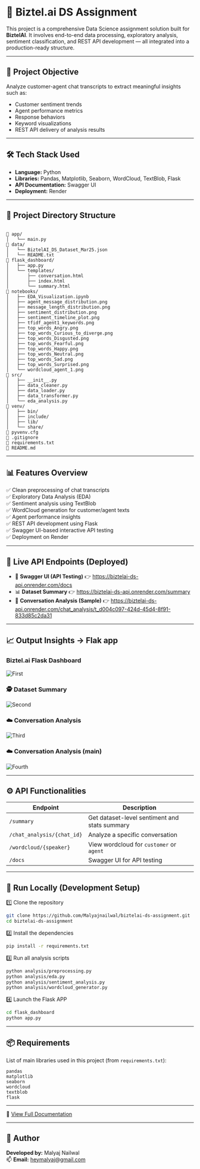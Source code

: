 # 🤖 Biztel.ai DS Assignment

This project is a comprehensive Data Science assignment solution built for **BiztelAI**. It involves end-to-end data processing, exploratory analysis, sentiment classification, and REST API development — all integrated into a production-ready structure.

---

## 🚀 Project Objective

Analyze customer-agent chat transcripts to extract meaningful insights such as:
- Customer sentiment trends  
- Agent performance metrics  
- Response behaviors  
- Keyword visualizations  
- REST API delivery of analysis results

---

## 🛠️ Tech Stack Used

- **Language:** Python  
- **Libraries:** Pandas, Matplotlib, Seaborn, WordCloud, TextBlob, Flask  
- **API Documentation:** Swagger UI  
- **Deployment:** Render

---

## 📁 Project Directory Structure

```

📁 app/
│   └── main.py
📁 data/
│   └── BiztelAI_DS_Dataset_Mar25.json
│   └── README.txt
📁 flask_dashboard/
│   ├── app.py
│   └── templates/
│       ├── conversation.html
│       ├── index.html
│       └── summary.html
📁 notebooks/
│   ├── EDA_Visualization.ipynb
│   ├── agent_message_distribution.png
│   ├── message_length_distribution.png
│   ├── sentiment_distribution.png
│   ├── sentiment_timeline_plot.png
│   ├── tfidf_agent1_keywords.png
│   ├── top_words_Angry.png
│   ├── top_words_Curious_to_diverge.png
│   ├── top_words_Disgusted.png
│   ├── top_words_Fearful.png
│   ├── top_words_Happy.png
│   ├── top_words_Neutral.png
│   ├── top_words_Sad.png
│   ├── top_words_Surprised.png
│   └── wordcloud_agent_1.png
📁 src/
│   ├── __init__.py
│   ├── data_cleaner.py
│   ├── data_loader.py
│   ├── data_transformer.py
│   └── eda_analysis.py
📁 venv/
│   ├── bin/
│   ├── include/
│   ├── lib/
│   └── share/
📄 pyvenv.cfg
📄 .gitignore
📄 requirements.txt
📄 README.md

```

---

## 📊 Features Overview

✅ Clean preprocessing of chat transcripts  
✅ Exploratory Data Analysis (EDA)  
✅ Sentiment analysis using TextBlob  
✅ WordCloud generation for customer/agent texts  
✅ Agent performance insights  
✅ REST API development using Flask  
✅ Swagger UI-based interactive API testing  
✅ Deployment on Render

---

## 🔗 Live API Endpoints (Deployed)

- 🚀 **Swagger UI (API Testing)** 👉 https://biztelai-ds-api.onrender.com/docs  
- 📊 **Dataset Summary** 👉 https://biztelai-ds-api.onrender.com/summary  
- 💬 **Conversation Analysis (Sample)** 👉 https://biztelai-ds-api.onrender.com/chat_analysis/t_d004c097-424d-45d4-8f91-833d85c2da31

---

## 📈 Output Insights -> Flak app

### Biztel.ai Flask Dashboard
![First](assets/a.png)

### 🕵️ Dataset Summary
![Second](assets/b.png)

### ☁️ Conversation Analysis
![Third](assets/c.png)

### ☁️ Conversation Analysis (main)
![Fourth](assets/d.png)

---

## ⚙️ API Functionalities

| Endpoint | Description |
|---------|-------------|
| `/summary` | Get dataset-level sentiment and stats summary |
| `/chat_analysis/{chat_id}` | Analyze a specific conversation |
| `/wordcloud/{speaker}` | View wordcloud for `customer` or `agent` |
| `/docs` | Swagger UI for API testing |

---

## 🔧 Run Locally (Development Setup)

1️⃣ Clone the repository  
```bash
git clone https://github.com/Malyajnailwal/biztelai-ds-assignment.git 
cd biztelai-ds-assignment
```

2️⃣ Install the dependencies  
```bash
pip install -r requirements.txt
```

3️⃣ Run all analysis scripts  
```bash
python analysis/preprocessing.py
python analysis/eda.py
python analysis/sentiment_analysis.py
python analysis/wordcloud_generator.py
```

4️⃣ Launch the Flask APP  
```bash
cd flask_dashboard
python app.py
```

---

## 📦 Requirements

List of main libraries used in this project (from `requirements.txt`):
```
pandas
matplotlib
seaborn
wordcloud
textblob
flask
```

---
📘 [View Full Documentation](./DOCUMENTATION.md)

---

## 🙌 Author

**Developed by:** Malyaj Nailwal  
📫 **Email:** heymalyaj@gmail.com
